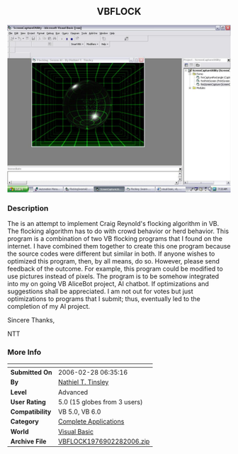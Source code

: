 ﻿<div align="center">

## VBFLOCK

<img src="PIC2006228852349395.JPG">
</div>

### Description

The is an attempt to implement Craig Reynold's flocking algorithm in VB. The flocking algorithm has to do with crowd behavior or herd behavior. This program is a combination of two VB flocking programs that I found on the internet. I have combined them together to create this one program because the source codes were different but similar in both. If anyone wishes to optimized this program, then, by all means, do so. However, please send feedback of the outcome. For example, this program could be modified to use pictures instead of pixels. The program is to be somehow integrated into my on going VB AliceBot project, AI chatbot. If optimizations and suggestions shall be appreciated. I am not out for votes but just optimizations to programs that I submit; thus, eventually led to the completion of my AI project.

Sincere Thanks,

NTT
 
### More Info
 


<span>             |<span>
---                |---
**Submitted On**   |2006-02-28 06:35:16
**By**             |[Nathiel T\. Tinsley](https://github.com/Planet-Source-Code/PSCIndex/blob/master/ByAuthor/nathiel-t-tinsley.md)
**Level**          |Advanced
**User Rating**    |5.0 (15 globes from 3 users)
**Compatibility**  |VB 5\.0, VB 6\.0
**Category**       |[Complete Applications](https://github.com/Planet-Source-Code/PSCIndex/blob/master/ByCategory/complete-applications__1-27.md)
**World**          |[Visual Basic](https://github.com/Planet-Source-Code/PSCIndex/blob/master/ByWorld/visual-basic.md)
**Archive File**   |[VBFLOCK1976902282006\.zip](https://github.com/Planet-Source-Code/nathiel-t-tinsley-vbflock__1-64479/archive/master.zip)








